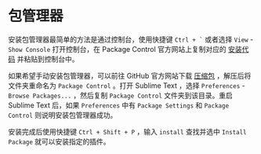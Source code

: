 # 包管理器

安装包管理器最简单的方法是通过控制台，使用快捷键 `` Ctrl + ` `` 或者选择 `View` - `Show Console` 打开控制台，在 Package Control 官方网站上复制对应的 [安装代码](https://packagecontrol.io/installation) 并粘贴到控制台中。

如果希望手动安装包管理器，可以前往 GitHub 官方网站下载 [压缩包](https://github.com/wbond/package_control) ，解压后将文件夹重命名为 `Package Control` 。打开 Sublime Text ，选择 `Preferences` - `Browse Packages...` ，然后复制 `Package Control` 文件夹到该目录。重启 Sublime Text 后，如果 `Preferences` 中有 `Package Settings` 和 `Package Control` 则说明安装包管理器成功。

安装完成后使用快捷键 `Ctrl + Shift + P` ，输入 `install` 查找并选中 `Install Package` 就可以安装指定的插件。